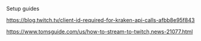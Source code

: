 Setup guides

https://blog.twitch.tv/client-id-required-for-kraken-api-calls-afbb8e95f843

https://www.tomsguide.com/us/how-to-stream-to-twitch,news-21077.html


